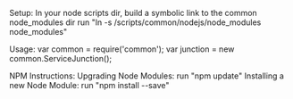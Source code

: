 Setup:
  In your node scripts dir, build a symbolic link to the common
  node_modules dir 
  run "ln -s /scripts/common/nodejs/node_modules node_modules"

Usage:
  var common = require('common');
  var junction = new common.ServiceJunction();

NPM Instructions:
  Upgrading Node Modules:
    run "npm update"
  Installing a new Node Module:
    run "npm install <moduleName> --save"
